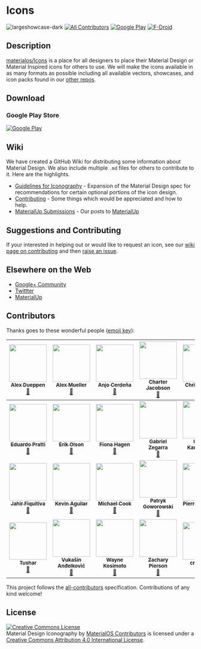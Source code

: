 # Icons
![largeshowcase-dark](https://cloud.githubusercontent.com/assets/5341898/9100839/4076791e-3b94-11e5-8dc3-f7e7f9f40549.png)
[![All Contributors](https://img.shields.io/badge/all_contributors-27-orange.svg)](#contributors)
[![Google Play](https://img.shields.io/badge/google%20play-org.materialos.icons-blue.svg)](https://play.google.com/store/apps/details?id=org.materialos.icons)
[![F-Droid](https://img.shields.io/badge/f--droid-coming%20soon-brightgreen.svg)](#TODO)

## Description

[materialos/Icons](https://github.com/materialos/Icons) is a place for all designers to place their Material Design or Material Inspired icons for others to use. We will make the icons available in as many formats as possible including all available vectors, showcases, and icon packs found in our [other repos](https://github.com/materialos/).

## Download
### Google Play Store
[![Google Play](https://play.google.com/intl/en_us/badges/images/badge_new.png)](https://play.google.com/store/apps/details?id=org.materialos.icons)


## Wiki

We have created a GitHub Wiki for distributing some information about Material Design. We also include multiple `.md` files for others to contribute to it. Here are the highlights.
* [Guidelines for Iconography](https://github.com/materialos/Icons/wiki/Guidelines) - Expansion of the Material Design spec for recommendations for certain optional portions of the icon design.
* [Contributing](https://github.com/materialos/Icons/wiki/Contributing) - Some things which would be appreciated and how to help.
* [MaterialUp Submissions](https://github.com/materialos/Icons/wiki/MaterialUp-Submissions) - Our posts to [MaterialUp](http://materialup.com)

## Suggestions and Contributing

If your interested in helping out or would like to request an icon, see our [wiki page on contributing](https://github.com/materialos/Icons/wiki/Contributing) and then [raise an issue](https://github.com/materialos/Icons/issues/new).

## Elsewhere on the Web
* [Google+ Community](http://goo.gl/yaGBvL)
* [Twittter](https://twitter.com/materialos)
* [MaterialUp](http://www.materialup.com/materialos)


## Contributors
Thanks goes to these wonderful people ([emoji key](https://github.com/kentcdodds/all-contributors#emoji-key)):

<!-- ALL-CONTRIBUTORS-LIST:START - Do not remove or modify this section -->
<!-- prettier-ignore -->
| [<img src="https://avatars3.githubusercontent.com/u/6982070?v=4" width="100px;"/><br /><sub><b>Alex Dueppen</b></sub>](https://adueppen.github.io)<br />[🎨](#design-adueppen "Design") | [<img src="https://avatars1.githubusercontent.com/u/9309968?v=4" width="100px;"/><br /><sub><b>Alex Mueller</b></sub>](https://github.com/ALMR-Designs)<br />[🎨](#design-ALMR-Designs "Design") | [<img src="https://avatars1.githubusercontent.com/u/15527344?v=4" width="100px;"/><br /><sub><b>Anjo Cerdeña</b></sub>](https://github.com/anjocerdena)<br />[🎨](#design-anjocerdena "Design") | [<img src="https://avatars3.githubusercontent.com/u/1340784?v=4" width="100px;"/><br /><sub><b>Charter Jacobson</b></sub>](http://katacarbix.xyz)<br />[🎨](#design-katacarbix "Design") | [<img src="https://avatars1.githubusercontent.com/u/11593352?v=4" width="100px;"/><br /><sub><b>Chris Bravata</b></sub>](http://chrisbravata.me)<br />[🎨](#design-ThatEpicChris "Design") | [<img src="https://avatars0.githubusercontent.com/u/9100169?v=4" width="100px;"/><br /><sub><b>Corbin Crutchley</b></sub>](https://github.com/crutchcorn)<br />[🎨](#design-crutchcorn "Design") [📖](https://github.com/materialos/Icons/commits?author=crutchcorn "Documentation") | [<img src="https://avatars2.githubusercontent.com/u/5341898?v=4" width="100px;"/><br /><sub><b>Daniel Hickman</b></sub>](https://www.danielhickman.com/)<br />[🎨](#design-danielhickman "Design") [📖](https://github.com/materialos/Icons/commits?author=danielhickman "Documentation") |
| :---: | :---: | :---: | :---: | :---: | :---: | :---: |
| [<img src="https://twitter.com/edpratti/profile_image?size=original" width="100px;"/><br /><sub><b>Eduardo Pratti</b></sub>](https://pratti.design/)<br />[🎨](#design "Design") | [<img src="https://avatars0.githubusercontent.com/u/12535799?v=4" width="100px;"/><br /><sub><b>Erik Olson</b></sub>](https://ecols33.github.io)<br />[🎨](#design-ecols33 "Design") | [<img src="https://avatars2.githubusercontent.com/u/22400585?v=4" width="100px;"/><br /><sub><b>Fiona Hagen</b></sub>](https://github.com/FionaHagen)<br />[📖](https://github.com/materialos/Icons/commits?author=FionaHagen "Documentation") | [<img src="https://twitter.com/gaigzeann/profile_image?size=original" width="100px;"/><br /><sub><b>Gabriel Zegarra</b></sub>](https://dribbble.com/gaigzean)<br />[🎨](#design "Design") | [<img src="https://avatars1.githubusercontent.com/u/1658870?v=4" width="100px;"/><br /><sub><b>Georgi Karavasilev</b></sub>](http://numixproject.org/)<br />[🎨](#design-me4oslav "Design") | [<img src="https://avatars1.githubusercontent.com/u/10391266?v=4" width="100px;"/><br /><sub><b>Germán Franco</b></sub>](https://germanfr.github.io)<br />[🎨](#design-germanfr "Design") | [<img src="https://avatars0.githubusercontent.com/u/23280125?v=4" width="100px;"/><br /><sub><b>Greg Ives</b></sub>](http://gregives.co.uk)<br />[🎨](#design-gregives "Design") |
| [<img src="https://avatars0.githubusercontent.com/u/10360816?v=4" width="100px;"/><br /><sub><b>Jahir Fiquitiva</b></sub>](https://www.jahirfiquitiva.me/)<br />[🎨](#design-jahirfiquitiva "Design") | [<img src="https://twitter.com/kevttob/profile_image?size=original" width="100px;"/><br /><sub><b>Kevin Aguilar</b></sub>](http://kevaguilar.com/)<br />[🎨](#design "Design") | [<img src="https://twitter.com/mcookie/profile_image?size=original" width="100px;"/><br /><sub><b>Michael Cook</b></sub>](https://cookicons.co/)<br />[🎨](#design "Design") | [<img src="https://twitter.com/PGoworowski/profile_image?size=original" width="100px;"/><br /><sub><b>Patryk Goworowski</b></sub>](https://pgoworowski.myportfolio.com/)<br />[🎨](#design "Design") | [<img src="https://avatars2.githubusercontent.com/u/10795683?v=4" width="100px;"/><br /><sub><b>Pierre Jacquier</b></sub>](http://pierrejacquier.com)<br />[🎨](#design-pierremtb "Design") | [<img src="https://avatars0.githubusercontent.com/u/13333919?v=4" width="100px;"/><br /><sub><b>Sajid Shaik</b></sub>](https://plus.google.com/u/0/+DroidAppsReviewer/posts)<br />[🎨](#design-Sajidshaik "Design") | [<img src="https://twitter.com/wellingtonicons/profile_image?size=original" width="100px;"/><br /><sub><b>Tom Wellington</b></sub>](https://tomwellington.design/)<br />[🎨](#design "Design") |
| [<img src="https://avatars3.githubusercontent.com/u/6755833?v=4" width="100px;"/><br /><sub><b>Tushar</b></sub>](https://play.google.com/store/apps/dev?id=6528852306650443248)<br />[🎨](#design-viztushar "Design") | [<img src="https://twitter.com/zavukodlak/profile_image?size=original" width="100px;"/><br /><sub><b>Vukašin Anđelković</b></sub>](https://twitter.com/zavukodlak)<br />[🎨](#design "Design") | [<img src="https://twitter.com/LAZARUS_0011000/profile_image?size=original" width="100px;"/><br /><sub><b>Wayne Kosimoto</b></sub>](https://twitter.com/LAZARUS_0011000)<br />[🎨](#design "Design") | [<img src="https://avatars0.githubusercontent.com/u/13626644?v=4" width="100px;"/><br /><sub><b>Zachary Pierson</b></sub>](http://zacpierson.com)<br />[🎨](#design-zangent "Design") | [<img src="https://avatars2.githubusercontent.com/u/12767417?v=4" width="100px;"/><br /><sub><b>createme</b></sub>](https://github.com/createme)<br />[🎨](#design-createme "Design") | [<img src="https://avatars2.githubusercontent.com/u/8641275?v=4" width="100px;"/><br /><sub><b>harry218</b></sub>](https://github.com/harry218)<br />[🎨](#design-harry218 "Design") |
<!-- ALL-CONTRIBUTORS-LIST:END -->

This project follows the [all-contributors](https://github.com/kentcdodds/all-contributors) specification. Contributions of any kind welcome!

<!-- TODO: add these guys
Riki Dev
Anas Khan
Naman Rastogi
Jireh Mark Morilla https://plus.google.com/106169552593075739372
Niko Pennanen https://plus.google.com/+NikoPennanen
Sky König https://plus.google.com/+SkyKonig
Rahul Arvind https://plus.google.com/113142940192773590319
Sean “Beasto” Miller https://plus.google.com/+SeanMillerBeasto
Labib Muhammad https://plus.google.com/+LabibMuhammad55
Porasjeet Singh https://plus.google.com/+PorasjeetSingh
And anyone else from https://github.com/materialos/Icons/wiki/Icon-Credits
 -->

## License
<a rel="license" href="http://creativecommons.org/licenses/by/4.0/"><img alt="Creative Commons License" style="border-width:0" src="https://i.creativecommons.org/l/by/4.0/88x31.png" /></a><br /><span xmlns:dct="http://purl.org/dc/terms/" href="http://purl.org/dc/dcmitype/StillImage" property="dct:title" rel="dct:type">Material Design Iconography</span> by <a xmlns:cc="http://creativecommons.org/ns#" href="https://github.com/materialos/icons#contributors" property="cc:attributionName" rel="cc:attributionURL">MaterialOS Contributors</a> is licensed under a <a rel="license" href="http://creativecommons.org/licenses/by/4.0/">Creative Commons Attribution 4.0 International License</a>.
